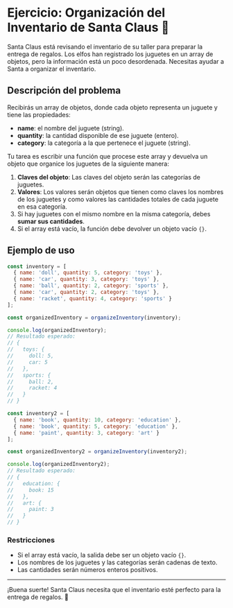 # Ejercicio: Organización del Inventario de Santa Claus 🎅

Santa Claus está revisando el inventario de su taller para preparar la entrega de regalos. Los elfos han registrado los juguetes en un array de objetos, pero la información está un poco desordenada. Necesitas ayudar a Santa a organizar el inventario.

## Descripción del problema

Recibirás un array de objetos, donde cada objeto representa un juguete y tiene las propiedades:

- **name**: el nombre del juguete (string).
- **quantity**: la cantidad disponible de ese juguete (entero).
- **category**: la categoría a la que pertenece el juguete (string).

Tu tarea es escribir una función que procese este array y devuelva un objeto que organice los juguetes de la siguiente manera:

1. **Claves del objeto**: Las claves del objeto serán las categorías de juguetes.
2. **Valores**: Los valores serán objetos que tienen como claves los nombres de los juguetes y como valores las cantidades totales de cada juguete en esa categoría.
3. Si hay juguetes con el mismo nombre en la misma categoría, debes **sumar sus cantidades**.
4. Si el array está vacío, la función debe devolver un objeto vacío `{}`.

## Ejemplo de uso

```javascript
const inventory = [
  { name: 'doll', quantity: 5, category: 'toys' },
  { name: 'car', quantity: 3, category: 'toys' },
  { name: 'ball', quantity: 2, category: 'sports' },
  { name: 'car', quantity: 2, category: 'toys' },
  { name: 'racket', quantity: 4, category: 'sports' }
];

const organizedInventory = organizeInventory(inventory);

console.log(organizedInventory);
// Resultado esperado:
// {
//   toys: {
//     doll: 5,
//     car: 5
//   },
//   sports: {
//     ball: 2,
//     racket: 4
//   }
// }

const inventory2 = [
  { name: 'book', quantity: 10, category: 'education' },
  { name: 'book', quantity: 5, category: 'education' },
  { name: 'paint', quantity: 3, category: 'art' }
];

const organizedInventory2 = organizeInventory(inventory2);

console.log(organizedInventory2);
// Resultado esperado:
// {
//   education: {
//     book: 15
//   },
//   art: {
//     paint: 3
//   }
// }
```

### Restricciones

- Si el array está vacío, la salida debe ser un objeto vacío `{}`.
- Los nombres de los juguetes y las categorías serán cadenas de texto.
- Las cantidades serán números enteros positivos.

---

¡Buena suerte! Santa Claus necesita que el inventario esté perfecto para la entrega de regalos. 🎁
